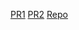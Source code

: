[PR1](https://github.com/Mohammadnim123/snakes-cafe/pull/1)
[PR2](https://github.com/Mohammadnim123/snakes-cafe/pull/2)
[Repo](https://github.com/Mohammadnim123/snakes-cafe)
